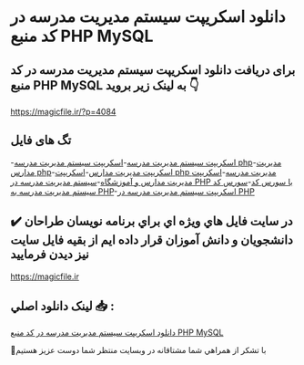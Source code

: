 # دانلود اسکریپت سیستم مدیریت مدرسه در کد منبع PHP MySQL

## برای دریافت دانلود اسکریپت سیستم مدیریت مدرسه در کد منبع PHP MySQL به لینک زیر بروید 👇

https://magicfile.ir/?p=4084

## تگ های فایل

-[اسکریپت سیستم مدیریت مدرسه](https://magicfile.ir/product/%d8%a7%d8%b3%da%a9%d8%b1%db%8c%d9%be%d8%aa-%d8%b3%db%8c%d8%b3%d8%aa%d9%85-%d9%85%d8%af%db%8c%d8%b1%db%8c%d8%aa-%d9%85%d8%af%d8%b1%d8%b3%d9%87-%da%a9%d8%af-%d9%85%d9%86%d8%a8%d8%b9-php-mysql/)-[اسکریپت سیستم مدیریت مدرسه php](https://magicfile.ir/product/%d8%a7%d8%b3%da%a9%d8%b1%db%8c%d9%be%d8%aa-%d8%b3%db%8c%d8%b3%d8%aa%d9%85-%d9%85%d8%af%db%8c%d8%b1%db%8c%d8%aa-%d9%85%d8%af%d8%b1%d8%b3%d9%87-%da%a9%d8%af-%d9%85%d9%86%d8%a8%d8%b9-php-mysql/)-[مدیریت مدارس php](https://magicfile.ir/product/%d8%a7%d8%b3%da%a9%d8%b1%db%8c%d9%be%d8%aa-%d8%b3%db%8c%d8%b3%d8%aa%d9%85-%d9%85%d8%af%db%8c%d8%b1%db%8c%d8%aa-%d9%85%d8%af%d8%b1%d8%b3%d9%87-%da%a9%d8%af-%d9%85%d9%86%d8%a8%d8%b9-php-mysql/)-[اسکریپت مدیریت مدارس](https://magicfile.ir/product/%d8%a7%d8%b3%da%a9%d8%b1%db%8c%d9%be%d8%aa-%d8%b3%db%8c%d8%b3%d8%aa%d9%85-%d9%85%d8%af%db%8c%d8%b1%db%8c%d8%aa-%d9%85%d8%af%d8%b1%d8%b3%d9%87-%da%a9%d8%af-%d9%85%d9%86%d8%a8%d8%b9-php-mysql/)-[اسکریپت php مدیریت مدرسه](https://magicfile.ir/product/%d8%a7%d8%b3%da%a9%d8%b1%db%8c%d9%be%d8%aa-%d8%b3%db%8c%d8%b3%d8%aa%d9%85-%d9%85%d8%af%db%8c%d8%b1%db%8c%d8%aa-%d9%85%d8%af%d8%b1%d8%b3%d9%87-%da%a9%d8%af-%d9%85%d9%86%d8%a8%d8%b9-php-mysql/)-[اسکریپت مدیریت مدارس و آموزشگاه](https://magicfile.ir/product/%d8%a7%d8%b3%da%a9%d8%b1%db%8c%d9%be%d8%aa-%d8%b3%db%8c%d8%b3%d8%aa%d9%85-%d9%85%d8%af%db%8c%d8%b1%db%8c%d8%aa-%d9%85%d8%af%d8%b1%d8%b3%d9%87-%da%a9%d8%af-%d9%85%d9%86%d8%a8%d8%b9-php-mysql/)-[سیستم مدیریت مدرسه در PHP با سورس کد](https://magicfile.ir/product/%d8%a7%d8%b3%da%a9%d8%b1%db%8c%d9%be%d8%aa-%d8%b3%db%8c%d8%b3%d8%aa%d9%85-%d9%85%d8%af%db%8c%d8%b1%db%8c%d8%aa-%d9%85%d8%af%d8%b1%d8%b3%d9%87-%da%a9%d8%af-%d9%85%d9%86%d8%a8%d8%b9-php-mysql/)-[سورس کد سیستم مدیریت مدرسه به PHP](https://magicfile.ir/product/%d8%a7%d8%b3%da%a9%d8%b1%db%8c%d9%be%d8%aa-%d8%b3%db%8c%d8%b3%d8%aa%d9%85-%d9%85%d8%af%db%8c%d8%b1%db%8c%d8%aa-%d9%85%d8%af%d8%b1%d8%b3%d9%87-%da%a9%d8%af-%d9%85%d9%86%d8%a8%d8%b9-php-mysql/)-[اسکریپت سیستم مدیریت مدرسه در PHP](https://magicfile.ir/product/%d8%a7%d8%b3%da%a9%d8%b1%db%8c%d9%be%d8%aa-%d8%b3%db%8c%d8%b3%d8%aa%d9%85-%d9%85%d8%af%db%8c%d8%b1%db%8c%d8%aa-%d9%85%d8%af%d8%b1%d8%b3%d9%87-%da%a9%d8%af-%d9%85%d9%86%d8%a8%d8%b9-php-mysql/)

## ✔️ در سايت فايل هاي ويژه اي براي برنامه نويسان طراحان دانشجويان و دانش آموزان قرار داده ايم از بقيه فايل سايت نيز ديدن فرماييد

https://magicfile.ir


## لينک دانلود اصلي 📥 :

[دانلود اسکریپت سیستم مدیریت مدرسه در کد منبع PHP MySQL](https://magicfile.ir/product/%d8%a7%d8%b3%da%a9%d8%b1%db%8c%d9%be%d8%aa-%d8%b3%db%8c%d8%b3%d8%aa%d9%85-%d9%85%d8%af%db%8c%d8%b1%db%8c%d8%aa-%d9%85%d8%af%d8%b1%d8%b3%d9%87-%da%a9%d8%af-%d9%85%d9%86%d8%a8%d8%b9-php-mysql/) 


🙏با تشکر از همراهي شما مشتاقانه در وبسایت منتظر شما دوست عزیز هستیم

